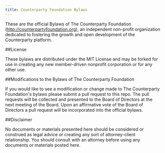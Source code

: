 ```yaml
---
title: Counterparty Foundation Bylaws
---
```


These are the official Bylaws of The Counterparty Foundation (http://counterpartyfoundation.org), an independent non-profit organization dedicated to fostering the growth and open development of the Counterparty platform.

##License

These bylaws are distributed under the MIT License and may be forked for use in creating any new member-driven nonprofit corporation or for any other use.

##Modifications to the Bylaws of The Counterparty Foundation

If you would like to see a modification or change made to The Counterparty Foundation's bylaws please submit a pull request to this repo. The pull requests will be collected and presented to the Board of Directors at the next meeting of the Board. Upon an affirmative vote of the Board of Directors a pull request will be incorporated into the official bylaws.

##Disclaimer

No documents or materials presented here should be considered or construed as legal advice or creating any sort of attorney-client relationship. You should consult with an attorney before using any documents or materials posted here.
